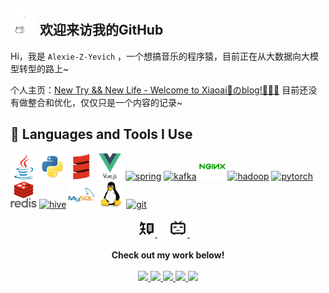 <h2><img src="src/assert/hellokittydance.gif" alt="Hi" width="42" /> 欢迎来访我的GitHub </h2>

Hi，我是 `Alexie-Z-Yevich` ，一个想搞音乐的程序猿，目前正在从大数据向大模型转型的路上~

个人主页：[New Try && New Life - Welcome to Xiaoai🥝のblog!🤣🤣🤣](https://www.aiznoyer.work/) 目前还没有做整合和优化，仅仅只是一个内容的记录~

<!-- github stats

<p align="center">
  <a href="https://github.com/Alexie-Z-Yevich" class="rich-diff-level-one">
    <img src="https://github-readme-stats.vercel.app/api?username=Alexie-Z-Yevich&title_color=333&text_color=777" alt="Charmve's Stats" >
  </a>
</p>

-->

<h2>🚀 Languages and Tools I Use</h2>

<p>
            <a target="_blank" href="https://raw.githubusercontent.com/devicons/devicon/master/icons/java/java-original.svg" style="display: inline-block;"><img src="https://raw.githubusercontent.com/devicons/devicon/master/icons/java/java-original.svg" alt="java" width="42" height="42" /></a>
<a target="_blank" href="https://raw.githubusercontent.com/devicons/devicon/master/icons/python/python-original.svg" style="display: inline-block;"><img src="https://raw.githubusercontent.com/devicons/devicon/master/icons/python/python-original.svg" alt="python" width="42" height="42" /></a>
<a target="_blank" href="https://raw.githubusercontent.com/devicons/devicon/master/icons/scala/scala-original.svg" style="display: inline-block;"><img src="https://raw.githubusercontent.com/devicons/devicon/master/icons/scala/scala-original.svg" alt="scala" width="42" height="42" /></a>
<a target="_blank" href="https://raw.githubusercontent.com/devicons/devicon/master/icons/vuejs/vuejs-original-wordmark.svg" style="display: inline-block;"><img src="https://raw.githubusercontent.com/devicons/devicon/master/icons/vuejs/vuejs-original-wordmark.svg" alt="vuejs" width="42" height="42" /></a>
<a target="_blank" href="https://www.vectorlogo.zone/logos/springio/springio-icon.svg" style="display: inline-block;"><img src="https://www.vectorlogo.zone/logos/springio/springio-icon.svg" alt="spring" width="42" height="42" /></a>
<a target="_blank" href="https://www.vectorlogo.zone/logos/apache_kafka/apache_kafka-icon.svg" style="display: inline-block;"><img src="https://www.vectorlogo.zone/logos/apache_kafka/apache_kafka-icon.svg" alt="kafka" width="42" height="42" /></a>
<a target="_blank" href="https://raw.githubusercontent.com/devicons/devicon/master/icons/nginx/nginx-original.svg" style="display: inline-block;"><img src="https://raw.githubusercontent.com/devicons/devicon/master/icons/nginx/nginx-original.svg" alt="nginx" width="42" height="42" /></a>
<a target="_blank" href="https://www.vectorlogo.zone/logos/apache_hadoop/apache_hadoop-icon.svg" style="display: inline-block;"><img src="https://www.vectorlogo.zone/logos/apache_hadoop/apache_hadoop-icon.svg" alt="hadoop" width="42" height="42" /></a>
<a target="_blank" href="https://www.vectorlogo.zone/logos/pytorch/pytorch-icon.svg" style="display: inline-block;"><img src="https://www.vectorlogo.zone/logos/pytorch/pytorch-icon.svg" alt="pytorch" width="42" height="42" /></a>
<a target="_blank" href="https://raw.githubusercontent.com/devicons/devicon/master/icons/redis/redis-original-wordmark.svg" style="display: inline-block;"><img src="https://raw.githubusercontent.com/devicons/devicon/master/icons/redis/redis-original-wordmark.svg" alt="redis" width="42" height="42" /></a>
<a target="_blank" href="https://www.vectorlogo.zone/logos/apache_hive/apache_hive-icon.svg" style="display: inline-block;"><img src="https://www.vectorlogo.zone/logos/apache_hive/apache_hive-icon.svg" alt="hive" width="42" height="42" /></a>
<a target="_blank" href="https://raw.githubusercontent.com/devicons/devicon/master/icons/mysql/mysql-original-wordmark.svg" style="display: inline-block;"><img src="https://raw.githubusercontent.com/devicons/devicon/master/icons/mysql/mysql-original-wordmark.svg" alt="mysql" width="42" height="42" /></a>
<a target="_blank" href="https://raw.githubusercontent.com/devicons/devicon/master/icons/linux/linux-original.svg" style="display: inline-block;"><img src="https://raw.githubusercontent.com/devicons/devicon/master/icons/linux/linux-original.svg" alt="linux" width="42" height="42" /></a>
<a target="_blank" href="https://www.vectorlogo.zone/logos/git-scm/git-scm-icon.svg" style="display: inline-block;"><img src="https://www.vectorlogo.zone/logos/git-scm/git-scm-icon.svg" alt="git" width="42" height="42" /></a>
</p>


<p align="center">
  <a href="https://www.zhihu.com/people/AizNoyer" target="_blank" alt="Zhihu" title="Zhihu">
    <img src="src/assert/icons/zhihu.png" width="28px"/>
  </a>
  &emsp;
  <a href="https://space.bilibili.com/40681989" target="_blank" alt="Bilibili" title="Bilibili">
    <img src="src/assert/icons/bilibili.png" width="30px"/>
  </a>
  &emsp;
  <br><br>
  <strong>Check out my work below!</strong>
  <br><br>
  <a href="https://github.com/Alexie-Z-Yevich">
    <img src="https://badges.strrl.dev/visits/Alexie-Z-Yevich/Alexie-Z-Yevich?style=flat-square&color=black&logo=github">
  </a>
  <a href="https://github.com/Alexie-Z-Yevich">
    <img src="https://badges.strrl.dev/years/Charmve?style=flat-square&color=black&logo=github">
  </a>
  <a href="https://github.com/Alexie-Z-Yevich?tab=repositories">
    <img src="https://badges.strrl.dev/repos/Alexie-Z-Yevich?style=flat-square&color=black&logo=github">
  </a>
  <a href="https://gist.github.com/Alexie-Z-Yevich">
    <img src="https://badges.strrl.dev/gists/Alexie-Z-Yevich?style=flat-square&color=black&logo=github">
  </a>
  <a href="https://github.com/Alexie-Z-Yevich">
    <img src="https://badges.strrl.dev/commits/monthly/Alexie-Z-Yevich?style=flat-square&color=black&logo=github">
  </a>
</p>


<p>


 </p>
